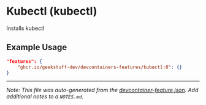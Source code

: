 
# Kubectl (kubectl)

Installs kubectl

## Example Usage

```json
"features": {
    "ghcr.io/geekstuff-dev/devcontainers-features/kubectl:0": {}
}
```





---

_Note: This file was auto-generated from the [devcontainer-feature.json](https://github.com/geekstuff-dev/devcontainers-features/blob/main/src/kubectl/devcontainer-feature.json).  Add additional notes to a `NOTES.md`._
